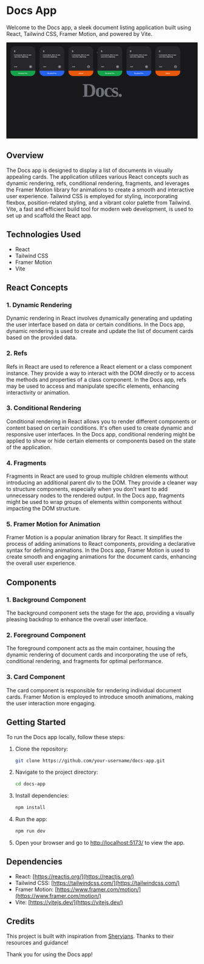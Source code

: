 # Docs App

Welcome to the Docs app, a sleek document listing application built using React, Tailwind CSS, Framer Motion, and powered by Vite.

![Docs App Preview](src/assets/docs.png)

## Overview

The Docs app is designed to display a list of documents in visually appealing cards. The application utilizes various React concepts such as dynamic rendering, refs, conditional rendering, fragments, and leverages the Framer Motion library for animations to create a smooth and interactive user experience. Tailwind CSS is employed for styling, incorporating flexbox, position-related styling, and a vibrant color palette from Tailwind. Vite, a fast and efficient build tool for modern web development, is used to set up and scaffold the React app.

## Technologies Used

- React
- Tailwind CSS
- Framer Motion
- Vite

## React Concepts

### 1. Dynamic Rendering

Dynamic rendering in React involves dynamically generating and updating the user interface based on data or certain conditions. In the Docs app, dynamic rendering is used to create and update the list of document cards based on the provided data.

### 2. Refs

Refs in React are used to reference a React element or a class component instance. They provide a way to interact with the DOM directly or to access the methods and properties of a class component. In the Docs app, refs may be used to access and manipulate specific elements, enhancing interactivity or animation.

### 3. Conditional Rendering

Conditional rendering in React allows you to render different components or content based on certain conditions. It's often used to create dynamic and responsive user interfaces. In the Docs app, conditional rendering might be applied to show or hide certain elements or components based on the state of the application.

### 4. Fragments

Fragments in React are used to group multiple children elements without introducing an additional parent div to the DOM. They provide a cleaner way to structure components, especially when you don't want to add unnecessary nodes to the rendered output. In the Docs app, fragments might be used to wrap groups of elements within components without impacting the DOM structure.

### 5. Framer Motion for Animation

Framer Motion is a popular animation library for React. It simplifies the process of adding animations to React components, providing a declarative syntax for defining animations. In the Docs app, Framer Motion is used to create smooth and engaging animations for the document cards, enhancing the overall user experience.

## Components

### 1. Background Component

The background component sets the stage for the app, providing a visually pleasing backdrop to enhance the overall user interface.

### 2. Foreground Component

The foreground component acts as the main container, housing the dynamic rendering of document cards and incorporating the use of refs, conditional rendering, and fragments for optimal performance.

### 3. Card Component

The card component is responsible for rendering individual document cards. Framer Motion is employed to introduce smooth animations, making the user interaction more engaging.

## Getting Started

To run the Docs app locally, follow these steps:

1. Clone the repository:

   ```bash
   git clone https://github.com/your-username/docs-app.git
   ```

2. Navigate to the project directory:

   ```bash
   cd docs-app
   ```

3. Install dependencies:

   ```bash
   npm install
   ```

4. Run the app:

   ```bash
   npm run dev
   ```

5. Open your browser and go to [http://localhost:5173/](http://localhost:5173/) to view the app.

## Dependencies

- React: [https://reactjs.org/](https://reactjs.org/)
- Tailwind CSS: [https://tailwindcss.com/](https://tailwindcss.com/)
- Framer Motion: [https://www.framer.com/motion/](https://www.framer.com/motion/)
- Vite: [https://vitejs.dev/](https://vitejs.dev/)



## Credits

This project is built with inspiration from [Sheryians](https://www.sheryians.com/). Thanks to their resources and guidance!


Thank you for using the Docs app!
